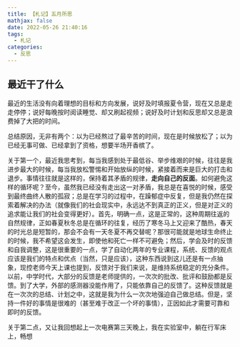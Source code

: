 ```yaml
---
title: 【札记】五月所思
mathjax: false
date: 2022-05-26 21:40:16
tags:
  - 札记
categories:
  - 反思
---
```


## 最近干了什么

最近的生活没有向着理想的目标和方向发展，说好及时填报夏令营，现在又总是走走停停；说好每晚按时阅读睡觉、却又刷起视频；说好及时计划和反思却又总是浪费掉了大把的时间。

<!--more-->

总结原因，无非有两个：以为已经熬过了最辛苦的时间，现在是时候放松了；以为已经无事可做、已经拿到了资格，想要半场开香槟了。

关于第一个，最近我思考到，每当我感到处于最低谷、举步维艰的时候，往往是我进步最大的时候，每当我放松警惕和开始放纵的时候，紧接着而来是巨大的打击和退步。事情往往就是这样的，保持着其矛盾的规律，**走向自己的反面**。如何避免这样的循环呢？至今，虽然我已经没有走出这一对矛盾，我总是在喜悦的时候，感受到最终曲终人散的孤寂；总是在学习的过程中，在躁郁症中反复，但是我仍然在探索着解决的办法（就像我们的社会现实中，永远达不到真正的正义，但是对正义的追求能让我们的社会变得更好）。首先，明确一点，这是正常的，这种周期往返的自然规律，正如春夏秋冬总是在循环的往复，经历了寒冬马上又迎来了酷热，春天的时光总是短暂的，那会不会有一天冬夏不再交替呢？那很可能就是地球生命终止的时候，我不希望这会发生，即使他和死亡一样不可避免；然后，学会及时的反馈和自我调整，这是很重要的一点，学了自动化两年的专业课程，系统、反馈的观点应该是我们的特点和优点（当然，只是应该），这种东西说到这儿还是有一点抽象，现控老师今天上课也提到，反馈对于我们来说，是维持系统稳定的充分条件。以前，中学时代，大部分的反馈是老师提供的，一次次的批改、批评和鼓励都是反馈。到了大学，外部的感测器没能作用了，只能依靠自己的反馈了。这种反馈就是在一次次的总结、计划之中，这就是我为什么一次次地强迫自己做总结。但是，坚持一件好的事情是很难的（甚至难于改正一个坏的事情），正因如此才需要可靠和即时的反馈。

关于第二点，又让我回想起上一次电赛第三天晚上，我在实验室中，躺在行军床上，畅想

